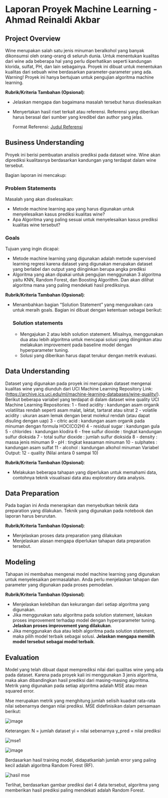 # Laporan Proyek Machine Learning - Ahmad Reinaldi Akbar

## Project Overview

Wine merupakan salah satu jenis minuman beralkohol yang banyak dikonsumsi oleh orang-orang di seluruh dunia. Untuk menentukan kualitas dari wine ada beberapa hal yang perlu diperhatikan seperti kandungan klorida, sulfat, PH, dan lain sebagainya. Proyek ini dibuat untuk menentukan kualitas dari sebuah wine berdasarkan parameter-parameter yang ada. Warning! Proyek ini hanya bertujuan untuk pengujian algoritma machine learning.

**Rubrik/Kriteria Tambahan (Opsional)**:
- Jelaskan mengapa dan bagaimana masalah tersebut harus diselesaikan
- Menyertakan hasil riset terkait atau referensi. Referensi yang diberikan harus berasal dari sumber yang kredibel dan author yang jelas.
  
  Format Referensi: [Judul Referensi](https://scholar.google.com/) 

## Business Understanding

Proyek ini berisi pembuatan analisis prediksi pada dataset wine. Wine akan diprediksi kualitasnya berdasarkan kandungan yang terdapat dalam wine tersebut.

Bagian laporan ini mencakup:

### Problem Statements

Masalah yang akan diselesaikan:
- Metode machine learning apa yang harus digunakan untuk menyelesaikan kasus prediksi kualitas wine?
- Apa Algoritma yang paling sesuai untuk menyelesaikan kasus prediksi kualitas wine tersebut?

### Goals

Tujuan yang ingin dicapai:
- Metode machine learning yang digunakan adalah metode supervised learning regresi karena dataset yang digunakan merupakan dataset yang berlabel dan output yang diinginkan berupa angka prediksi
- Algoritma yang akan dipakai untuk pengujian menggunakan 3 algoritma yaitu KNN, Random Forest, dan Boosting Algorithm. Dan akan dilihat algoritma mana yang paling mendekati hasil prediksinya.

**Rubrik/Kriteria Tambahan (Opsional)**:
- Menambahkan bagian “Solution Statement” yang menguraikan cara untuk meraih goals. Bagian ini dibuat dengan ketentuan sebagai berikut: 

    ### Solution statements
    - Mengajukan 2 atau lebih solution statement. Misalnya, menggunakan dua atau lebih algoritma untuk mencapai solusi yang diinginkan atau melakukan improvement pada baseline model dengan hyperparameter tuning.
    - Solusi yang diberikan harus dapat terukur dengan metrik evaluasi.

## Data Understanding
Dataset yang digunakan pada proyek ini merupakan dataset mengenai kualitas wine yang diunduh dari UCI Machine Learning Repository Link: (https://archive.ics.uci.edu/ml/machine-learning-databases/wine-quality/).
Berikut beberapa variabel yang terdapat di dalam dataset wine quality UCI Machine Learning Repositories:
1 - fixed acidity : kandungan asam organik volatilitas rendah seperti asam malat, laktat, tartarat atau sitrat
2 - volatile acidity : ukuran asam lemak dengan berat molekul rendah (atau dapat disuling dengan uap)
3 - citric acid : kandungan asam organik pada minuman dengan formula HOC(CO2H)
4 - residual sugar : kandungan gula 
5 - chlorides : kandungan klodira
6 - free sulfur dioxide : tingkat kandungan sulfur dioksida
7 - total sulfur dioxide : jumlah sulfur dioksida
8 - density : massa jenis minuman
9 - pH : tingkat keasaman minuman
10 - sulphates : kandungan asam sulfat
11 - alcohol : kandungan alkohol minuman
Variabel Output:
12 - quality (Nilai antara 0 sampai 10)

**Rubrik/Kriteria Tambahan (Opsional)**:
- Melakukan beberapa tahapan yang diperlukan untuk memahami data, contohnya teknik visualisasi data atau exploratory data analysis.

## Data Preparation
Pada bagian ini Anda menerapkan dan menyebutkan teknik data preparation yang dilakukan. Teknik yang digunakan pada notebook dan laporan harus berurutan.

**Rubrik/Kriteria Tambahan (Opsional)**: 
- Menjelaskan proses data preparation yang dilakukan
- Menjelaskan alasan mengapa diperlukan tahapan data preparation tersebut.

## Modeling
Tahapan ini membahas mengenai model machine learning yang digunakan untuk menyelesaikan permasalahan. Anda perlu menjelaskan tahapan dan parameter yang digunakan pada proses pemodelan.

**Rubrik/Kriteria Tambahan (Opsional)**: 
- Menjelaskan kelebihan dan kekurangan dari setiap algoritma yang digunakan.
- Jika menggunakan satu algoritma pada solution statement, lakukan proses improvement terhadap model dengan hyperparameter tuning. **Jelaskan proses improvement yang dilakukan**.
- Jika menggunakan dua atau lebih algoritma pada solution statement, maka pilih model terbaik sebagai solusi. **Jelaskan mengapa memilih model tersebut sebagai model terbaik**.

## Evaluation
Model yang telah dibuat dapat memprediksi nilai dari qualitas wine yang ada pada dataset. Karena pada proyek kali ini menggunakan 3 jenis algoritma, maka akan dibandingkan hasil prediksi dari masing-masing algoritma. Metrik yang digunakan pada setiap algoritma adalah MSE atau mean squared error.

Mse merupakan metrik yang menghitung jumlah selisih kuadrat rata-rata nilai sebenarnya dengan nilai prediksi. MSE didefinisikan dalam persamaan berikut:

![image](https://user-images.githubusercontent.com/62003049/187825463-410f0055-ac49-4af8-a56b-a5e280e62eda.png)

Keterangan:
N = jumlah dataset
yi = nilai sebenarnya
y_pred = nilai prediksi

![mse1](https://user-images.githubusercontent.com/62003049/187825748-787875ca-c9f2-4c78-9df5-4fc1c48430c3.PNG)

![image](https://user-images.githubusercontent.com/62003049/187825426-a35fd867-e3d8-40bc-943d-2d2c890940f2.png)

Berdasarkan hasil training model, didapatkanlah jumlah error yang paling kecil adalah algoritma Random Forest (RF).

![hasil mse](https://user-images.githubusercontent.com/62003049/187826166-ae928048-1ee1-4eb3-83c9-b8c2a0c4991c.PNG)

Terlihat, berdasarkan gambar prediksi dari 4 data tersebut, algoritma yang memberikan hasil prediksi paling mendekati adalah Random Forest.
